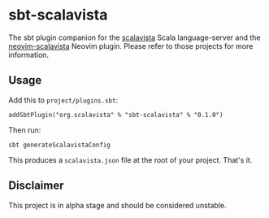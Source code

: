 # sbt-scalavista

The sbt plugin companion for the [scalavista](https://github.com/buntec/scalavista) Scala language-server 
and the [neovim-scalavista](https://github.com/buntec/neovim-scalavista) Neovim plugin.
Please refer to those projects for more information.


## Usage

Add this to `project/plugins.sbt`:

```
addSbtPlugin("org.scalavista" % "sbt-scalavista" % "0.1.0")
```

Then run:

```
sbt generateScalavistaConfig
```

This produces a `scalavista.json` file at the root of your project. That's it. 

## Disclaimer

This project is in alpha stage and should be considered unstable.
